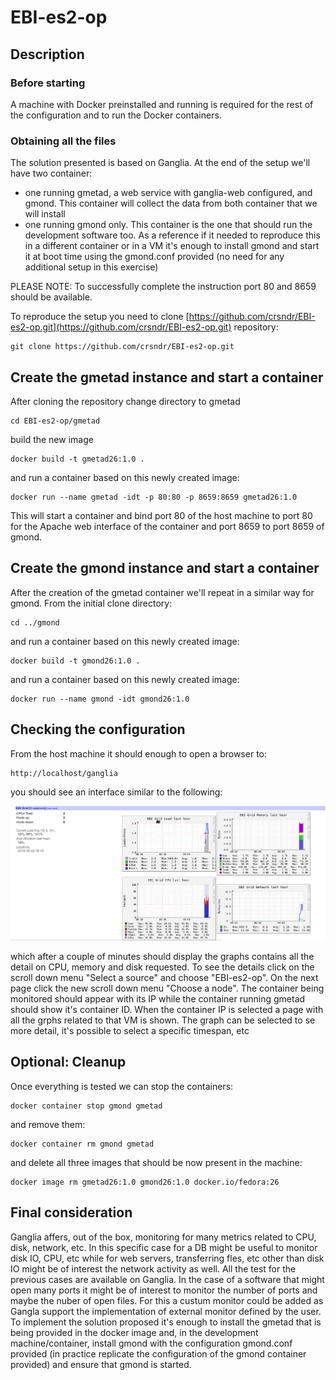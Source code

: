 # EBI-es2-op

## Description
### Before starting

A machine with Docker preinstalled and running is required for the rest of the configuration and to run the Docker containers.

### Obtaining all the files

The solution presented is based on Ganglia. At the end of the setup we'll have two container:
* one running gmetad, a web service with ganglia-web configured, and gmond. This container will collect the data from both container that we will install
* one running gmond only. This container is the one that should run the development software too. As a reference if it needed to reproduce this in a different container or in a VM it's enough to install gmond and start it at boot time using the gmond.conf provided (no need for any additional setup in this exercise)

PLEASE NOTE: To successfully complete the instruction port 80 and 8659 should be available.

To reproduce the setup you need to clone [https://github.com/crsndr/EBI-es2-op.git](https://github.com/crsndr/EBI-es2-op.git) repository:

```
git clone https://github.com/crsndr/EBI-es2-op.git
```


## Create the gmetad instance and start a container

After cloning the repository change directory to gmetad

```
cd EBI-es2-op/gmetad
```

build the new image

```
docker build -t gmetad26:1.0 .
```

and run a container based on this newly created image:

```
docker run --name gmetad -idt -p 80:80 -p 8659:8659 gmetad26:1.0
```

This will start a container and bind port 80 of the host machine to port 80 for the Apache web interface of the container and port 8659 to port 8659 of gmond.


## Create the gmond instance and start a container

After the creation of the gmetad container we'll repeat in a similar way for gmond. From the initial clone directory:

```
cd ../gmond
```

and run a container based on this newly created image:

```
docker build -t gmond26:1.0 .
```

and run a container based on this newly created image:

```
docker run --name gmond -idt gmond26:1.0
```

## Checking the configuration

From the host machine it should enough to open a browser to:


```
http://localhost/ganglia
```

you should see an interface similar to the following:

![Alt text](/doc/ganglia.png?raw=true "Ganglia screenshot")

which after a couple of minutes should display the graphs contains all the detail on CPU, memory and disk requested. To see the details click on the scroll down menu "Select a source" and choose "EBI-es2-op". On the next page click the new scroll down menu "Choose a node". The container being monitored should appear with its IP while the container running gmetad should show it's container ID. When the container IP is selected a page with all the grphs related to that VM is shown. The graph can be selected to se more detail, it's possible to select a specific timespan, etc


## Optional: Cleanup

Once everything is tested we can stop the containers:

```
docker container stop gmond gmetad
```

and remove them:

```
docker container rm gmond gmetad
```

and delete all three images that should be now present in the machine:

```
docker image rm gmetad26:1.0 gmond26:1.0 docker.io/fedora:26
```


## Final consideration

Ganglia affers, out of the box, monitoring for many metrics related to CPU, disk, network, etc. In this specific case for a DB might be useful to monitor disk IO, CPU, etc while for web servers, transferring fles, etc other than disk IO might be of interest the network activity as well. All the test for the previous cases are available on Ganglia. In the case of a software that might open many ports it might be of interest to monitor the number of ports and maybe the nuber of open files. For this a custum monitor could be added as Gangla support the implementation of external monitor defined by the user.
To implement the solution proposed it's enough to install the gmetad that is being provided in the docker image and, in the development machine/container, install gmond with the configuration gmond.conf provided (in practice replicate the configuration of the gmond container provided) and ensure that gmond is started.
